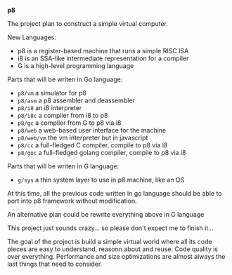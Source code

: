 **p8**

The project plan to construct a simple virtual computer.

New Languages:

- p8 is a register-based machine that runs a simple RISC ISA
- i8 is an SSA-like intermediate representation for a compiler
- G is a high-level programming language

Parts that will be writen in Go language:

- `p8/vm` a simulator for p8
- `p8/asm` a p8 assembler and deassembler
- `p8/i8` an i8 interpreter
- `p8/i8c` a compiler from i8 to p8
- `p8/gc` a compiler from G to p8 via i8
- `p8/web` a web-based user interface for the machine
- `p8/web/vm` the vm interpreter but in javascript
- `p8/cc` a full-fledged C compiler, compile to p8 via i8
- `p8/goc` a full-fledged golang compiler, compile to p8 via i8

Parts that will be writen in G language:

- `g/sys` a thin system layer to use in p8 machine, like an OS

At this time, all the previous code written in go language should be able to
port into p8 framework without modification.

An alternative plan could be rewrite everything above in G language

This project just sounds crazy... so please don't expect me to finish it...

The goal of the project is build a simple virtual world where all its code
pieces are easy to understand, reasonn about and reuse. Code quality is over
everything. Performance and size optimizations are almost always the last 
things that need to consider.

